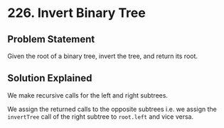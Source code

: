 # 226. Invert Binary Tree

## Problem Statement

Given the root of a binary tree, invert the tree, and return its root.

## Solution Explained

We make recursive calls for the left and right subtrees.

We assign the returned calls to the opposite subtrees i.e. we assign the `invertTree` call of the right subtree to `root.left` and vice versa.
